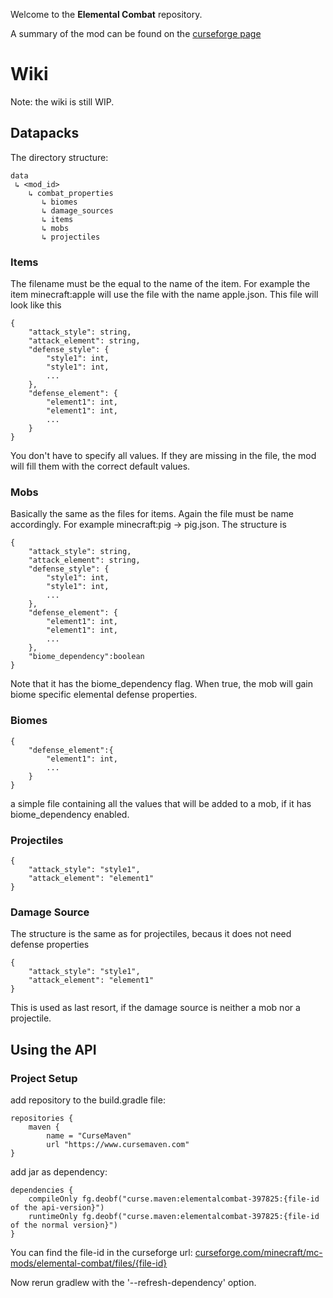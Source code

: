 Welcome to the **Elemental Combat** repository. 

A summary of the mod can be found on the [curseforge page](https://www.curseforge.com/minecraft/mc-mods/elemental-combat)

# Wiki 
Note: the wiki is still WIP.
## Datapacks
The directory structure:
	
	data
	 ↳ <mod_id>
	    ↳ combat_properties 
	       ↳ biomes
	       ↳ damage_sources
	       ↳ items
	       ↳ mobs
	       ↳ projectiles

### Items
The filename must be the equal to the name of the item. For example the item minecraft:apple will use the file with the name apple.json. This file will look like this
	
	{
		"attack_style": string,
		"attack_element": string,
		"defense_style": {
			"style1": int,
			"style1": int,
			...
		},
		"defense_element": {
			"element1": int,
			"element1": int,
			...
		}
	}
	
You don't have to specify all values. If they are missing in the file, the mod will fill them with the correct default values. 

### Mobs
Basically the same as the files for items. Again the file must be name accordingly. For example minecraft:pig -> pig.json. The structure is

	{
		"attack_style": string,
		"attack_element": string,
		"defense_style": {
			"style1": int,
			"style1": int,
			...
		},
		"defense_element": {
			"element1": int,
			"element1": int,
			...
		},
		"biome_dependency":boolean
	}

Note that it has the biome_dependency flag. When true, the mob will gain biome specific elemental defense properties.

### Biomes

	{	
		"defense_element":{
			"element1": int,
			...
		}
	}

a simple file containing all the values that will be added to a mob, if it has biome_dependency enabled.

### Projectiles

	{	
		"attack_style": "style1",
		"attack_element": "element1"
	}



### Damage Source
The structure is the same as for projectiles, becaus it does not need defense properties

	{	
		"attack_style": "style1",
		"attack_element": "element1"
	}

This is used as last resort, if the damage source is neither a mob nor a projectile. 

## Using the API

### Project Setup
add repository to the build.gradle file:

	repositories {
		maven {
			name = "CurseMaven"
			url "https://www.cursemaven.com"
	}

add jar as dependency:

	dependencies {
		compileOnly fg.deobf("curse.maven:elementalcombat-397825:{file-id of the api-version}")
		runtimeOnly fg.deobf("curse.maven:elementalcombat-397825:{file-id of the normal version}")
	}
		
You can find the file-id in the curseforge url:
	[curseforge.com/minecraft/mc-mods/elemental-combat/files/{file-id}](https://www.curseforge.com/minecraft/mc-mods/elemental-combat/files)

Now rerun gradlew with the '--refresh-dependency' option.
